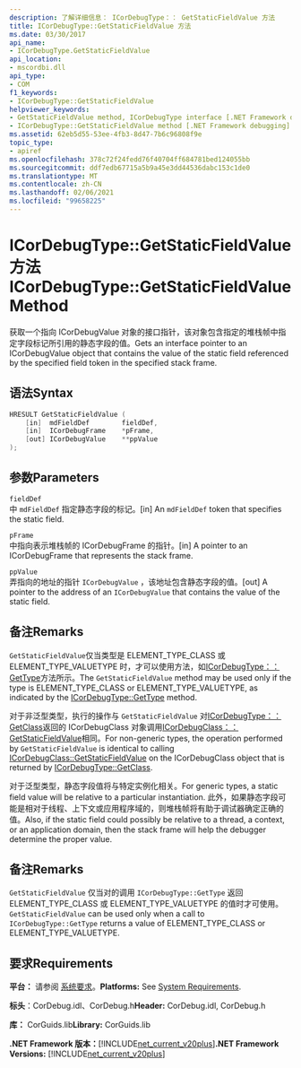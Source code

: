 ```yaml
---
description: 了解详细信息： ICorDebugType：： GetStaticFieldValue 方法
title: ICorDebugType::GetStaticFieldValue 方法
ms.date: 03/30/2017
api_name:
- ICorDebugType.GetStaticFieldValue
api_location:
- mscordbi.dll
api_type:
- COM
f1_keywords:
- ICorDebugType::GetStaticFieldValue
helpviewer_keywords:
- GetStaticFieldValue method, ICorDebugType interface [.NET Framework debugging]
- ICorDebugType::GetStaticFieldValue method [.NET Framework debugging]
ms.assetid: 62eb5d55-53ee-4fb3-8d47-7b6c96808f9e
topic_type:
- apiref
ms.openlocfilehash: 378c72f24fedd76f40704ff684781bed124055bb
ms.sourcegitcommit: ddf7edb67715a5b9a45e3dd44536dabc153c1de0
ms.translationtype: MT
ms.contentlocale: zh-CN
ms.lasthandoff: 02/06/2021
ms.locfileid: "99658225"
---
```

# <a name="icordebugtypegetstaticfieldvalue-method"></a><span data-ttu-id="9cca8-103">ICorDebugType::GetStaticFieldValue 方法</span><span class="sxs-lookup"><span data-stu-id="9cca8-103">ICorDebugType::GetStaticFieldValue Method</span></span>

<span data-ttu-id="9cca8-104">获取一个指向 ICorDebugValue 对象的接口指针，该对象包含指定的堆栈帧中指定字段标记所引用的静态字段的值。</span><span class="sxs-lookup"><span data-stu-id="9cca8-104">Gets an interface pointer to an ICorDebugValue object that contains the value of the static field referenced by the specified field token in the specified stack frame.</span></span>  
  
## <a name="syntax"></a><span data-ttu-id="9cca8-105">语法</span><span class="sxs-lookup"><span data-stu-id="9cca8-105">Syntax</span></span>  
  
```cpp  
HRESULT GetStaticFieldValue (  
    [in]  mdFieldDef        fieldDef,  
    [in]  ICorDebugFrame    *pFrame,  
    [out] ICorDebugValue    **ppValue  
);  
```  
  
## <a name="parameters"></a><span data-ttu-id="9cca8-106">参数</span><span class="sxs-lookup"><span data-stu-id="9cca8-106">Parameters</span></span>  

 `fieldDef`  
 <span data-ttu-id="9cca8-107">中 `mdFieldDef` 指定静态字段的标记。</span><span class="sxs-lookup"><span data-stu-id="9cca8-107">[in] An `mdFieldDef` token that specifies the static field.</span></span>  
  
 `pFrame`  
 <span data-ttu-id="9cca8-108">中指向表示堆栈帧的 ICorDebugFrame 的指针。</span><span class="sxs-lookup"><span data-stu-id="9cca8-108">[in] A pointer to an ICorDebugFrame that represents the stack frame.</span></span>  
  
 `ppValue`  
 <span data-ttu-id="9cca8-109">弄指向的地址的指针 `ICorDebugValue` ，该地址包含静态字段的值。</span><span class="sxs-lookup"><span data-stu-id="9cca8-109">[out] A pointer to the address of an `ICorDebugValue` that contains the value of the static field.</span></span>  
  
## <a name="remarks"></a><span data-ttu-id="9cca8-110">备注</span><span class="sxs-lookup"><span data-stu-id="9cca8-110">Remarks</span></span>  

 <span data-ttu-id="9cca8-111">`GetStaticFieldValue`仅当类型是 ELEMENT_TYPE_CLASS 或 ELEMENT_TYPE_VALUETYPE 时，才可以使用方法，如[ICorDebugType：： GetType](icordebugtype-gettype-method.md)方法所示。</span><span class="sxs-lookup"><span data-stu-id="9cca8-111">The `GetStaticFieldValue` method may be used only if the type is ELEMENT_TYPE_CLASS or ELEMENT_TYPE_VALUETYPE, as indicated by the [ICorDebugType::GetType](icordebugtype-gettype-method.md) method.</span></span>  
  
 <span data-ttu-id="9cca8-112">对于非泛型类型，执行的操作与 `GetStaticFieldValue` 对[ICorDebugType：： GetClass](icordebugtype-getclass-method.md)返回的 ICorDebugClass 对象调用[ICorDebugClass：： GetStaticFieldValue](icordebugclass-getstaticfieldvalue-method.md)相同。</span><span class="sxs-lookup"><span data-stu-id="9cca8-112">For non-generic types, the operation performed by `GetStaticFieldValue` is identical to calling [ICorDebugClass::GetStaticFieldValue](icordebugclass-getstaticfieldvalue-method.md) on the ICorDebugClass object that is returned by [ICorDebugType::GetClass](icordebugtype-getclass-method.md).</span></span>  
  
 <span data-ttu-id="9cca8-113">对于泛型类型，静态字段值将与特定实例化相关。</span><span class="sxs-lookup"><span data-stu-id="9cca8-113">For generic types, a static field value will be relative to a particular instantiation.</span></span> <span data-ttu-id="9cca8-114">此外，如果静态字段可能是相对于线程、上下文或应用程序域的，则堆栈帧将有助于调试器确定正确的值。</span><span class="sxs-lookup"><span data-stu-id="9cca8-114">Also, if the static field could possibly be relative to a thread, a context, or an application domain, then the stack frame will help the debugger determine the proper value.</span></span>  
  
## <a name="remarks"></a><span data-ttu-id="9cca8-115">备注</span><span class="sxs-lookup"><span data-stu-id="9cca8-115">Remarks</span></span>  

 <span data-ttu-id="9cca8-116">`GetStaticFieldValue` 仅当对的调用 `ICorDebugType::GetType` 返回 ELEMENT_TYPE_CLASS 或 ELEMENT_TYPE_VALUETYPE 的值时才可使用。</span><span class="sxs-lookup"><span data-stu-id="9cca8-116">`GetStaticFieldValue` can be used only when a call to `ICorDebugType::GetType` returns a value of ELEMENT_TYPE_CLASS or ELEMENT_TYPE_VALUETYPE.</span></span>  
  
## <a name="requirements"></a><span data-ttu-id="9cca8-117">要求</span><span class="sxs-lookup"><span data-stu-id="9cca8-117">Requirements</span></span>  

 <span data-ttu-id="9cca8-118">**平台：** 请参阅 [系统要求](../../get-started/system-requirements.md)。</span><span class="sxs-lookup"><span data-stu-id="9cca8-118">**Platforms:** See [System Requirements](../../get-started/system-requirements.md).</span></span>  
  
 <span data-ttu-id="9cca8-119">**标头**：CorDebug.idl、CorDebug.h</span><span class="sxs-lookup"><span data-stu-id="9cca8-119">**Header:** CorDebug.idl, CorDebug.h</span></span>  
  
 <span data-ttu-id="9cca8-120">**库：** CorGuids.lib</span><span class="sxs-lookup"><span data-stu-id="9cca8-120">**Library:** CorGuids.lib</span></span>  
  
 <span data-ttu-id="9cca8-121">**.NET Framework 版本：**[!INCLUDE[net_current_v20plus](../../../../includes/net-current-v20plus-md.md)]</span><span class="sxs-lookup"><span data-stu-id="9cca8-121">**.NET Framework Versions:** [!INCLUDE[net_current_v20plus](../../../../includes/net-current-v20plus-md.md)]</span></span>
